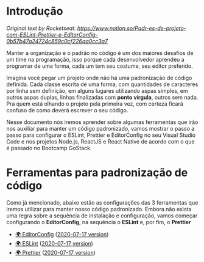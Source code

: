 # Introdução

_Original text by Rocketseat: https://www.notion.so/Padr-es-de-projeto-com-ESLint-Prettier-e-EditorConfig-0b57b47a24724c859c0cf226aa0cc3a7_

Manter a organização e o padrão no código é um dos maiores desafios de um time na programação, isso porque cada desenvolvedor aprendeu a programar de uma forma, cada um tem seu costume, seu editor preferido. 

Imagina você pegar um projeto onde não há uma padronização de código definida. Cada classe escrita de uma forma, com quantidades de caracteres por linha sem definição, em alguns lugares utilizando aspas simples, em outros aspas duplas, linhas finalizadas com **ponto vírgula**, outros sem nada. 
Pra quem está olhando o projeto pela primeira vez, com certeza ficará confuso de como deverá escrever o seu código. 

Nesse documento nós iremos aprender sobre algumas ferramentas que irão nos auxiliar para manter um código padronizado, vamos mostrar o passo a passo para configurar o ESLint, Prettier e EditorConfig no seu Visual Studio Code e nos projetos Node.js, ReactJS e React Native de acordo com o que é passado no Bootcamp GoStack. 

# Ferramentas para padronização de código

Como já mencionado, abaixo estão as configurações das 3 ferramentas que iremos utilizar para manter nosso código padronizado. Embora não exista uma regra sobre a sequência de instalação e configuração, vamos começar configurando o **EditorConfig**, na sequência o **ESLint**  e, por fim, o **Prettier**

* [🌍 EditorConfig](https://www.notion.so/EditorConfig-5f494ae4b47248c1b16681ff74d6766c) ([2020-07-17 version](Rocketseat-Notion-Padroes-EditorConfig.md))
* [🌍 ESLint](https://www.notion.so/ESLint-7e455a7ac78b424892329ee064feaf99) ([2020-07-17 version](Rocketseat-Notion-Padroes-ESLint.md))
* [🌍 Prettier](https://www.notion.so/Prettier-e2c6a3ec188c4cce8890a3e16a0d6425) ([2020-07-17 version](Rocketseat-Notion-Padroes-Prettier.md))
